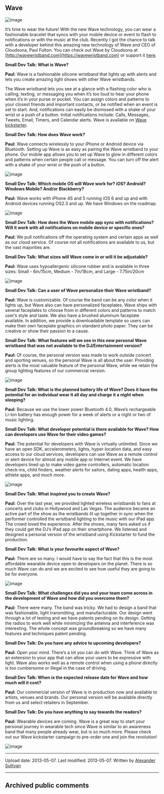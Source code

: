 ## Wave

![image](src\articleArchive\authorAlexanderSullivan\2013-05-07_Wave\image1.jpg)

It’s time to wear the future! With the new Wave technology, you can wear a fashionable bracelet that syncs with your mobile device or event to flash to notifications or with the music at the club. Recently I got the chance to talk with a developer behind this amazing new technology of Wave and CEO of Cloudsona, Paul Fulton. You can check out Wave by Cloudsona at [http://wavewristband.com](https://wavewristband.com) or support it [here](https://www.kickstarter.com/projects/667986286/wave-a-lighted-wristband-controlled-by-your-smartp?ref=category).

**Small Dev Talk: What is Wave?**

**Paul:** Wave is a fashionable silicone wristband that lights up with alerts and lets you create amazing light shows with other Wave wristbands.

The Wave wristband lets you see at a glance with a flashing color who is calling, texting, or messaging you when it’s too loud to hear your phone when it’s in your purse or pocket. You can assign colors and patterns to your closest friends and important contacts, or be notified when an event is set to start. And, notifications can easily be dismissed with a shake of your wrist or a push of a button. Initial notifications include: Calls, Messages, Tweets, Email, Timers, and Calendar alerts.  Wave is available on [Wave kickstarter](https://www.kickstarter.com/projects/667986286/wave-a-lighted-wristband-controlled-by-your-smartp?ref=category). 

**Small Dev Talk: How does Wave work?**

**Paul:** Wave connects wirelessly to your iPhone or Android device via Bluetooth. Setting up Wave is as easy as pairing the Wave wristband to your phone. Our mobile app allows you to set up Wave to glow in different colors and patterns when certain people call or message. You can turn off the alert with a shake of your wrist or the push of a button.

![image](src\articleArchive\authorAlexanderSullivan\2013-05-07_Wave\image2.jpg)

**Small Dev Talk: Which mobile OS will Wave work for? iOS? Android? Windows Mobile? And/or Blackberry?**

**Paul:** Wave works with iPhone 4S and 5 running iOS 6 and up and with Android devices running OS2.3 and up. We have Windows on the roadmap.

![image](src\articleArchive\authorAlexanderSullivan\2013-05-07_Wave\image3.jpg)

**Small Dev Talk: How does the Wave mobile app sync with notifications? Will it work with all notifications on mobile device or specific ones?**

**Paul:** We pull notifications off the operating system and certain apps as well as our cloud service.  Of course not all notifications are available to us, but the vast majorities are.

**Small Dev Talk: What sizes will Wave come in or will it be adjustable?**

**Paul:** Wave uses hypoallergenic silicone rubber and is available in three sizes: Small - 6in/15cm, Medium - 7in/18cm, and Large - 7.75in/20cm 

![image](src\articleArchive\authorAlexanderSullivan\2013-05-07_Wave\image4.jpg)

**Small Dev Talk: Can a user of Wave personalize their Wave wristband?**

**Paul:** Wave is customizable.  Of course the band can be any color when it lights up, but Wave also can have personalized faceplates.  Wave ships with several faceplates to choose from in different colors and patterns to match user’s style and taste. We also have a brushed aluminum faceplate available. In addition, we provide a downloadable template so users can make their own faceplate graphics on standard photo paper. They can be creative or show their passion to a cause.

**Small Dev Talk: What features will we see in this new personal Wave wristband that was not available to the DJ/Entertainment version?** 

**Paul:** Of course, the personal version was made to work outside concert and sporting venues, so the personal Wave is all about the user.  Providing alerts is the most valuable feature of the personal Wave, while we retain the group lighting features of our commercial version.

![image](src\articleArchive\authorAlexanderSullivan\2013-05-07_Wave\image5.jpg)

**Small Dev Talk: What is the planned battery life of Wave? Does it have the potential for an individual wear it all day and charge it a night when sleeping?**

**Paul:** Because we use the lower power Bluetooth 4.0, Wave’s rechargeable Li-Ion battery has enough power for a week of alerts or a night or two of music lighting.

**Small Dev Talk: What developer potential is there available for Wave? How can developers use Wave for their video games?** 

**Paul:** The potential for developers with Wave is virtually unlimited.  Since we have an open SDK, accelerometers, lights, hyper-location data, and easy access to our cloud services, developers can use Wave as a remote control or alert device for almost any mobile app or Internet event.  We have developers lined up to make video game controllers, automatic location check-ins, child finders, weather alerts for sailors, dating apps, health apps, athlete apps, and much more.

![image](src\articleArchive\authorAlexanderSullivan\2013-05-07_Wave\image6.jpg)

**Small Dev Talk: What inspired you to create Wave?**

**Paul:** Over the last year, we provided lighted wireless wristbands to fans at concerts and clubs in Hollywood and Las Vegas. The audience became an active part of the show as the wristbands lit up together in sync when the performer controlled the wristband lighting to the music with our iPad app. The crowd loved the experience. After the shows, many fans asked us if they could get the DJ’s iPad app on their smartphone. We listened and designed a personal version of the wristband using Kickstarter to fund the production.

**Small Dev Talk: What is your favourite aspect of Wave?**

**Paul:** There are so many.  I would have to say the fact that this is the most affordable wearable device open to developers on the planet.  There is so much Wave can do and we are excited to see how useful they are going to be for everyone.

![image](src\articleArchive\authorAlexanderSullivan\2013-05-07_Wave\image7.jpg)

**Small Dev Talk: What challenges did you and your team come across in the development of Wave and how did you overcome them?** 

**Paul:** There were many.  The band was tricky.  We had to design a band that was fashionable, light transmitting, and manufacturable.  Our design went through a lot of testing and we have patents pending on its design.  Getting the radios to work well while minimizing the antenna and interference was interesting.  The whole concept was groundbreaking so we have many features and techniques patent pending.

**Small Dev Talk: Do you have any advice to upcoming developers?**

**Paul:** Open your mind.  There’s a lot you can do with Wave.  Think of Wave as an extension to your app that can allow your users to be expressive with light.  Wave also works well as a remote control when using a phone directly is too cumbersome or illegal in the case of driving.

**Small Dev Talk: When is the expected release date for Wave and how much will it cost?**

**Paul:** Our commercial version of Wave is in production now and available to artists, venues and brands.   Our personal version will be available directly from us and select retailers in September.

**Small Dev Talk: Do you have anything to say towards the readers?**

**Paul:** Wearable devices are coming.  Wave is a great way to start your personal journey in wearable tech since Wave is similar to an awareness band that many people already wear, but is so much more.  Please check out our Wave kickstarter campaign to pre-order one and join the revolution!

![image](src\articleArchive\authorAlexanderSullivan\2013-05-07_Wave\image8.jpg)

----
Upload date: 2013-05-07. Last modified: 2013-05-07. Written by [Alexander Sullivan](https://twitter.com/AlexJSully)

-----
## Archived public comments